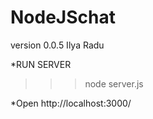# NodeJSchat
version 0.0.5
Ilya Radu

*RUN SERVER 

>>>node server.js 



*Open http://localhost:3000/

